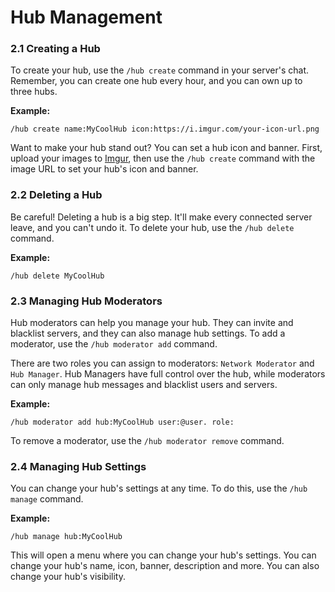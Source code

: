 # Hub Management

### 2.1 Creating a Hub

To create your hub, use the `/hub create` command in your server's chat. Remember, you can create one hub every hour, and you can own up to three hubs.

**Example:**

```
/hub create name:MyCoolHub icon:https://i.imgur.com/your-icon-url.png
```


Want to make your hub stand out? You can set a hub icon and banner. First, upload your images to [Imgur](https://imgur.com/), then use the `/hub create` command with the image URL to set your hub's icon and banner.

### 2.2 Deleting a Hub

Be careful! Deleting a hub is a big step. It'll make every connected server leave, and you can't undo it. To delete your hub, use the `/hub delete` command.

**Example:**


```
/hub delete MyCoolHub
```

### 2.3 Managing Hub Moderators

Hub moderators can help you manage your hub. They can invite and blacklist servers, and they can also manage hub settings. To add a moderator, use the `/hub moderator add` command.

There are two roles you can assign to moderators: `Network Moderator` and `Hub Manager`. Hub Managers have full control over the hub, while moderators can only manage hub messages and blacklist users and servers.

**Example:**

```
/hub moderator add hub:MyCoolHub user:@user. role:
```

To remove a moderator, use the `/hub moderator remove` command.

### 2.4 Managing Hub Settings

You can change your hub's settings at any time. To do this, use the `/hub manage` command.

**Example:**

```
/hub manage hub:MyCoolHub
```

This will open a menu where you can change your hub's settings. You can change your hub's name, icon, banner, description and more. You can also change your hub's visibility.

